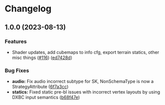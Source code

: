 # Changelog

## 1.0.0 (2023-08-13)


### Features

* Shader updates, add cubemaps to info cfg, export terrain statics, other misc things ([#116](https://github.com/nblockbuster/Charm/issues/116)) ([ed7428d](https://github.com/nblockbuster/Charm/commit/ed7428d39cb2386e84290fc39e6608836cb0a7a0))


### Bug Fixes

* **audio:** Fix audio incorrect subtype for SK, NonSchemaType is now a StrategyAttribute ([6f7a3cc](https://github.com/nblockbuster/Charm/commit/6f7a3ccb9bfa96717530ac64adfe84e03ac14b3d))
* **statics:** Fixed static pre-bl issues with incorrect vertex layouts by using DXBC input semantics ([b68f47e](https://github.com/nblockbuster/Charm/commit/b68f47ec0cfebb063fcf6663e8fec53bbd30772a))

